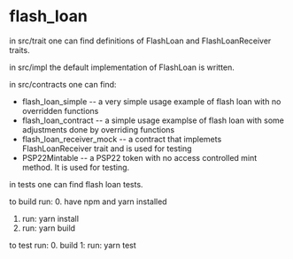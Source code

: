 # flash_loan

in src/trait one can find definitions of FlashLoan and FlashLoanReceiver traits.

in src/impl the default implementation of FlashLoan is written.

in src/contracts one can find:
  - flash_loan_simple -- a very simple usage example of flash loan with no overridden functions
  - flash_loan_contract -- a simple usage examplse of flash loan with some adjustments done by overriding functions
  - flash_loan_receiver_mock -- a contract that implemets FlashLoanReceiver trait and is used for testing
  - PSP22Mintable -- a PSP22 token with no access controlled mint method. It is used for testing.
  
in tests one can find flash loan tests.

to build run:
0. have npm and yarn installed
1. run: yarn install
2. run: yarn build

to test run:
0. build
1: run: yarn test
